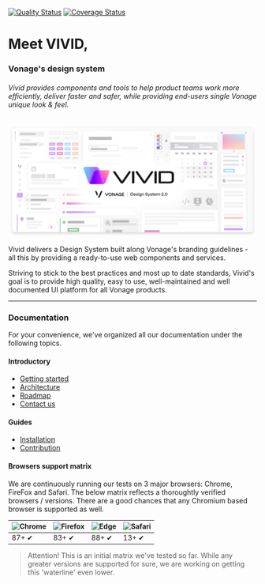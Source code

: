 [![Quality Status](https://github.com/Vonage/vivid/workflows/Compile%20&%20Test/badge.svg)](https://github.com/Vonage/vivid/actions?query=workflow%3A%22Compile+%26+Test%22)
[![Coverage Status](https://coveralls.io/repos/github/Vonage/vivid/badge.svg?t=v9CrbP)](https://coveralls.io/github/Vonage/vivid)

# Meet VIVID,

### Vonage's design system

###### Vivid provides components and tools to help product teams work more efficiently, deliver faster and safer, while providing end-users single Vonage unique look & feel.

![Meed Vivid](docs/assets/images/meet-vivid.svg)

Vivid delivers a Design System built along Vonage's branding guidelines - all this by providing a ready-to-use web components and services.

Striving to stick to the best practices and most up to date standards, Vivid's goal is to provide high quality, easy to use, well-maintained and well documented UI platform for all Vonage products.

---

### Documentation

For your convenience, we've organized all our documentation under the following topics.

#### Introductory

* [Getting started](docs/getting-started.md)
* [Architecture](docs/architecture.md)
* [Roadmap](docs/roadmap.md)
* [Contact us](docs/contact-us.md)

#### Guides

* [Installation](docs/installation.md)
* [Contribution](docs/contribution.md)

#### Browsers support matrix

We are continuously running our tests on 3 major browsers: Chrome, FireFox and Safari.
The below matrix reflects a thoroughtly verified browsers / versions.
There are a good chances that any Chromium based browser is supported as well.

![Chrome](https://raw.githubusercontent.com/alrra/browser-logos/master/src/chrome/chrome_48x48.png) | ![Firefox](https://raw.githubusercontent.com/alrra/browser-logos/master/src/firefox/firefox_48x48.png) | ![Edge](https://raw.githubusercontent.com/alrra/browser-logos/master/src/edge/edge_48x48.png) | ![Safari](https://raw.githubusercontent.com/alrra/browser-logos/master/src/safari/safari_48x48.png)
--- | --- | --- | --- |
87+ ✔ | 83+ ✔ | 88+ ✔ | 13+ ✔ |

> Attention! This is an initial matrix we've tested so far. While any greater versions are supported for sure, we are working on getting this 'waterline' even lower.